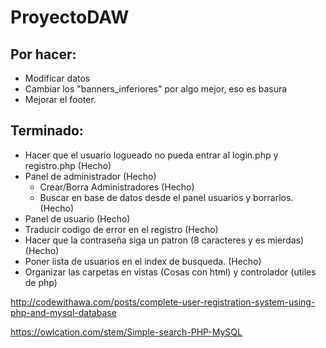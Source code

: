# ProyectoDAW
## Por hacer:
  - Modificar datos
  - Cambiar los "banners_inferiores" por algo mejor, eso es basura
  - Mejorar el footer.
## Terminado:
- Hacer que el usuario logueado no pueda entrar al login.php y registro.php (Hecho)
- Panel de administrador (Hecho)
  - Crear/Borra Administradores (Hecho)
  - Buscar en base de datos desde el panel usuarios y borrarlos. (Hecho)
- Panel de usuario (Hecho)
- Traducir codigo de error en el registro (Hecho)
- Hacer que la contraseña siga un patron (8 caracteres y es mierdas) (Hecho)
- Poner lista de usuarios en el index de busqueda. (Hecho)
- Organizar las carpetas en vistas (Cosas con html) y controlador (utiles de php)



http://codewithawa.com/posts/complete-user-registration-system-using-php-and-mysql-database

https://owlcation.com/stem/Simple-search-PHP-MySQL
